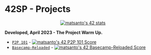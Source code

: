# 42SP - Projects

<p align="center">
<a href="https://github.com/JaeSeoKim/badge42"><img src="https://badge42.vercel.app/api/v2/clh4ud2q4024608mar8nu1thg/stats?cursusId=60&coalitionId=undefined" alt="matsanto's 42 stats" /></a>
</p>

<strong>Developed, April 2023 - The Project Warm Up.</strong><br>

* [`P2P 101`](#) - <a href="https://github.com/JaeSeoKim/badge42"><img src="https://badge42.vercel.app/api/v2/clh4ud2q4024608mar8nu1thg/project/3067898" alt="matsanto's 42 P2P 101 Score" /></a>
* [`Basecamp-Reloaded`](1.%2042cursus-WarmUp-SP/) - <a href="https://github.com/JaeSeoKim/badge42"><img src="https://badge42.vercel.app/api/v2/clh4ud2q4024608mar8nu1thg/project/3067933" alt="matsanto's 42 Basecamp-Reloaded Score" /></a>
